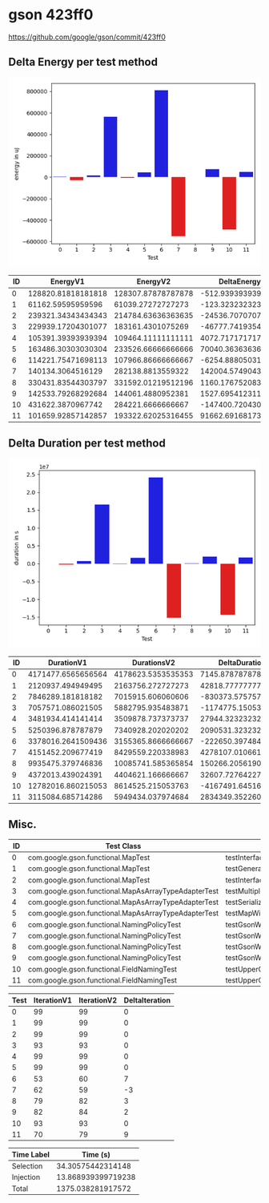 # gson 423ff0


https://github.com/google/gson/commit/423ff0



## Delta Energy per test method

![](./gson_delta_energy_0_v.png)


| ID | EnergyV1 | EnergyV2 | DeltaEnergy | σ |
| --- | --- | --- | --- | --- |
| 0 | 128820.81818181818 | 128307.87878787878 | -512.9393939393922 | 29804.56592617564 | 51922.561239038194 |
| 1 | 61162.59595959596 | 61039.27272727273 | -123.3232323232296 | 34291.85832250111 | 47301.84421476122 |
| 2 | 239321.34343434343 | 214784.63636363635 | -24536.70707070708 | 84574.15212056432 | 84302.97935716169 |
| 3 | 229939.17204301077 | 183161.4301075269 | -46777.74193548388 | 432480.94175881793 | 359236.9266224267 |
| 4 | 105391.39393939394 | 109464.11111111111 | 4072.717171717173 | 183429.4910981922 | 176540.75642659553 |
| 5 | 163486.30303030304 | 233526.66666666666 | 70040.36363636362 | 330770.40926983545 | 410988.49066007993 |
| 6 | 114221.75471698113 | 107966.86666666667 | -6254.888050314461 | 67238.14278184039 | 72800.91134536405 |
| 7 | 140134.3064516129 | 282138.8813559322 | 142004.5749043193 | 269834.98006742325 | 439636.5069499523 |
| 8 | 330431.83544303797 | 331592.01219512196 | 1160.176752083993 | 442879.46105516935 | 447104.5646330614 |
| 9 | 142533.79268292684 | 144061.4880952381 | 1527.6954123112664 | 63808.48186618121 | 65344.17514910204 |
| 10 | 431622.3870967742 | 284221.6666666667 | -147400.7204301075 | 556962.2333259989 | 448798.56083024305 |
| 11 | 101659.92857142857 | 193322.62025316455 | 91662.69168173599 | 258473.85688693778 | 408383.7753423158 |

## Delta Duration per test method

![](./gson_delta_duration_0_v.png)


| ID | DurationV1 | DurationsV2 | DeltaDuration |
| --- | --- | --- | --- |
| 0 | 4171477.6565656564 | 4178623.5353535353 | 7145.878787878901 |
| 1 | 2120937.494949495 | 2163756.272727273 | 42818.777777777985 |
| 2 | 7846289.181818182 | 7015915.606060606 | -830373.5757575752 |
| 3 | 7057571.086021505 | 5882795.935483871 | -1174775.1505376343 |
| 4 | 3481934.414141414 | 3509878.737373737 | 27944.32323232293 |
| 5 | 5250396.878787879 | 7340928.202020202 | 2090531.323232323 |
| 6 | 3378016.2641509436 | 3155365.8666666667 | -222650.3974842769 |
| 7 | 4151452.209677419 | 8429559.220338983 | 4278107.010661565 |
| 8 | 9935475.379746836 | 10085741.585365854 | 150266.20561901852 |
| 9 | 4372013.439024391 | 4404621.166666667 | 32607.727642276324 |
| 10 | 12782016.860215053 | 8614525.215053763 | -4167491.6451612897 |
| 11 | 3115084.685714286 | 5949434.037974684 | 2834349.3522603977 |

## Misc.

| ID | Test Class | Test Method |
| --- | --- | --- |
| 0 | com.google.gson.functional.MapTest | testInterfaceTypeMapWithSerializer |
| 1 | com.google.gson.functional.MapTest | testGeneralMapField |
| 2 | com.google.gson.functional.MapTest | testInterfaceTypeMap |
| 3 | com.google.gson.functional.MapAsArrayTypeAdapterTest | testMultipleEnableComplexKeyRegistrationHasNoEffect |
| 4 | com.google.gson.functional.MapAsArrayTypeAdapterTest | testSerializeComplexMapWithTypeAdapter |
| 5 | com.google.gson.functional.MapAsArrayTypeAdapterTest | testMapWithTypeVariableSerialization |
| 6 | com.google.gson.functional.NamingPolicyTest | testGsonWithUpperCamelCaseSpacesPolicyDeserialiation |
| 7 | com.google.gson.functional.NamingPolicyTest | testGsonWithUpperCamelCaseSpacesPolicySerialiation |
| 8 | com.google.gson.functional.NamingPolicyTest | testGsonWithNonDefaultFieldNamingPolicySerialization |
| 9 | com.google.gson.functional.NamingPolicyTest | testGsonWithNonDefaultFieldNamingPolicyDeserialiation |
| 10 | com.google.gson.functional.FieldNamingTest | testUpperCamelCase |
| 11 | com.google.gson.functional.FieldNamingTest | testUpperCamelCaseWithSpaces |




| Test | IterationV1 | IterationV2 | DeltaIteration |
| --- | --- | --- | --- |
| 0 | 99 | 99 | 0 |
| 1 | 99 | 99 | 0 |
| 2 | 99 | 99 | 0 |
| 3 | 93 | 93 | 0 |
| 4 | 99 | 99 | 0 |
| 5 | 99 | 99 | 0 |
| 6 | 53 | 60 | 7 |
| 7 | 62 | 59 | -3 |
| 8 | 79 | 82 | 3 |
| 9 | 82 | 84 | 2 |
| 10 | 93 | 93 | 0 |
| 11 | 70 | 79 | 9 |



| Time Label | Time (s) |
| --- | --- |
| Selection | 34.30575442314148 |
| Injection | 13.868939399719238 |
| Total | 1375.038281917572 |


